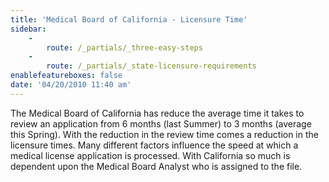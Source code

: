 ```yaml
---
title: 'Medical Board of California - Licensure Time'
sidebar:
    -
        route: /_partials/_three-easy-steps
    -
        route: /_partials/_state-licensure-requirements
enablefeatureboxes: false
date: '04/20/2010 11:40 am'
---
```


<p>The Medical Board of California has reduce the average time it takes to review an application from 6 months (last Summer) to 3 months (average this Spring). With the reduction in the review time comes a reduction in the licensure times. Many different factors influence the speed at which a medical license application is processed. With California so much is dependent upon the Medical Board Analyst who is assigned to the file.</p>